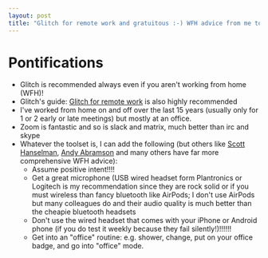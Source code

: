 ```yaml
---
layout: post
title: "Glitch for remote work and gratuitous :-) WFH advice from me to you"
---
```


# Pontifications

* Glitch is recommended always even if you aren't working from home (WFH)!
* Glitch's guide: [Glitch for remote work](https://glitch.com/remote/) is also  highly recommended
* I've worked from home on and off over the last 15 years (usually only for 1 or 2 early or late meetings) but mostly at an office.
* Zoom is fantastic and so is slack and matrix, much better than irc and skype 
* Whatever the toolset is, I can add the following (but others like [Scott Hanselman](https://www.hanselman.com/blog/LoveInATimeOfCoronaVirusTipsTricksAndBestPracticesForWorkingRemotely.aspx), [Andy Abramson](https://andyabramson.blogs.com/working_anywhere/) and many others have far more comprehensive WFH advice):
  * Assume positive intent!!!!
  * Get a great microphone (USB wired headset form Plantronics or Logitech is my recommendation since they are rock solid or if you must wireless than fancy bluetooth like AirPods; I don't use AirPods but many colleagues do and their audio quality is much better than the cheapie bluetooth headsets
  * Don't use the wired headset that comes with your iPhone or Android phone (if you do test it weekly because they fail silently!)!!!!!!
  * Get into an "office" routine: e.g. shower, change, put on your office badge, and go into "office" mode.

